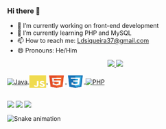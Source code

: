 ### Hi there 👋

- 🔭 I’m currently working on front-end development
- 🌱 I’m currently learning PHP and MySQL
- 📫 How to reach me: Ldsiqueira37@gmail.com
- 😄 Pronouns: He/Him 

<div align="center">
  <a href="https://github.com/LuizDSiqueira">
  <img height="150em" src="https://github-readme-stats.vercel.app/api?username=LuizDSiqueira&show_icons=true&theme=merko&include_all_commits=true&count_private=true"/>
  <img height="150em" src="https://github-readme-stats.vercel.app/api/top-langs/?username=LuizDSiqueira&layout=compact&langs_count=7&theme=merko"/>
</div>
  
  <div style="display: inline_block"><br>
  <img align="center" alt="Java" height="30" width="40" src="https://cdn.jsdelivr.net/gh/devicons/devicon/icons/java/java-original.svg">
  <img align="center" alt="Js" height="30" width="40" src="https://raw.githubusercontent.com/devicons/devicon/master/icons/javascript/javascript-plain.svg">
  <img align="center" alt="HTML" height="30" width="40" src="https://raw.githubusercontent.com/devicons/devicon/master/icons/html5/html5-original.svg">
  <img align="center" alt="CSS" height="30" width="40" src="https://raw.githubusercontent.com/devicons/devicon/master/icons/css3/css3-original.svg">
  <img align="center" alt="PHP" height="30" width="40" src="https://cdn.jsdelivr.net/gh/devicons/devicon/icons/php/php-original.svg">  
    
</div>
  
  ##

<div>

 
  <a href = "mailto:ldsiqueira37@gmail.com"><img src="https://img.shields.io/badge/-Gmail-%23333?style=for-the-badge&logo=gmail&logoColor=white" target="_blank"></a>
  <a href="https://www.linkedin.com/in/luiz-felipe-domingues-siqueira-5a6853204/" target="_blank"><img src="https://img.shields.io/badge/-LinkedIn-%230077B5?style=for-the-badge&logo=linkedin&logoColor=white" target="_blank"></a>
  <a href="https://spkode.itch.io" target="_blank"><img src="https://img.shields.io/badge/Itch.io-FA5C5C?style=for-the-badge&logo=itch.io&logoColor=white" target="_blank"></a>
  
  
</div>

![Snake animation](https://github.com/LuizDSiqueira/LuizDSiqueira/blob/output/github-contribution-grid-snake.svg)
